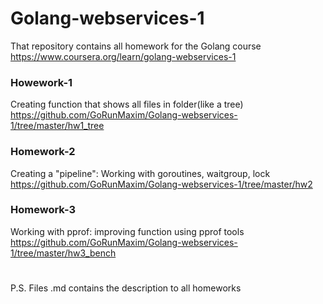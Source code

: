 # Golang-webservices-1
That repository contains all homework for the Golang course https://www.coursera.org/learn/golang-webservices-1

### Howework-1
  Creating function that shows all files in folder(like a tree)
  https://github.com/GoRunMaxim/Golang-webservices-1/tree/master/hw1_tree

### Homework-2
  Creating a "pipeline": Working with goroutines, waitgroup, lock
  https://github.com/GoRunMaxim/Golang-webservices-1/tree/master/hw2
  
### Homework-3
  Working with pprof: improving function using pprof tools
  https://github.com/GoRunMaxim/Golang-webservices-1/tree/master/hw3_bench
  

#
P.S. Files .md contains the description to all homeworks


